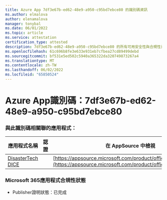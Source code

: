 ```yaml
---
title: Azure App 7df3e67b-ed62-48e9-a950-c95bd7ebce80 的識別碼資訊
ms.author: elmalova
author: elenamalova
manager: tonybal
ms.date: 06/01/2022
ms.topic: article
ms.service: attestation
certification_type: attested
description: 7df3e67b-ed62-48e9-a950-c95bd7ebce80 的所有可用安全性與合規性資訊。
ms.openlocfilehash: 61c696b8fe3e633e931eb7cfbea27cd89499debd
ms.sourcegitcommit: bf531e5ed502c5940a365322da320749873267a4
ms.translationtype: MT
ms.contentlocale: zh-TW
ms.lasthandoff: 06/02/2022
ms.locfileid: "65850524"
---
```

# <a name="azure-app-id-7df3e67b-ed62-48e9-a950-c95bd7ebce80"></a>Azure App識別碼：7df3e67b-ed62-48e9-a950-c95bd7ebce80


### <a name="apps-associated-with-this-id"></a>與此識別碼相關聯的應用程式：
| **應用程式名稱** | **認證** | **在 AppSource 中檢視** |
|--------------|---------------|-----------------------|
| [DisasterTech DICE](../forward/WA200001909.md) |  | [https://appsource.microsoft.com/product/office/WA200001909](https://appsource.microsoft.com/product/office/WA200001909) |

### <a name="microsoft-365-app-compliance-status"></a>Microsoft 365應用程式合規性狀態
- Publisher證明狀態：已完成
